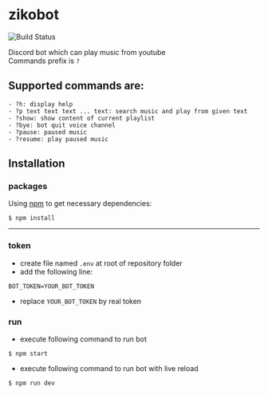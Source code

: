 # zikobot

![Build Status](https://travis-ci.org/judkoffi/zikobot.svg?branch=master)

Discord bot which can play music from youtube  
Commands prefix is `?`

## Supported commands are:

```
- ?h: display help
- ?p text text text ... text: search music and play from given text
- ?show: show content of current playlist
- ?bye: bot quit voice channel
- ?pause: paused music
- ?resume: play paused music
```

## Installation

### packages

Using [npm](https://www.npmjs.com/) to get necessary dependencies:

```
$ npm install
```

---

### token

- create file named `.env` at root of repository folder
- add the following line:

```
BOT_TOKEN=YOUR_BOT_TOKEN
```

- replace `YOUR_BOT_TOKEN` by real token

### run

- execute following command to run bot

```
$ npm start
```

- execute following command to run bot with live reload

```
$ npm run dev
```
